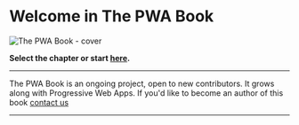 # Welcome in The PWA Book


![The PWA Book - cover](/assets/book_1b.png)



**Select the chapter or start [here](/chapter1.html).**


------


The PWA Book is an ongoing project, open to new contributors. It grows along with Progressive Web Apps. If you'd like to become an author of this book [contact us](https://divante.com/contact-us)


------